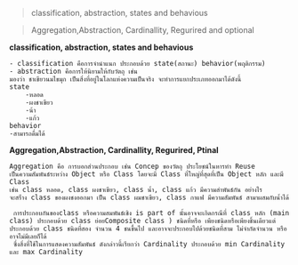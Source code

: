 >classification, abstraction, states and behavious 

>Aggregation,Abstraction, Cardinallity, Regurired and optional

**classification, abstraction, states and behavious**

    - classification คือการจำนำแนก ประกอบด้วย state(สถานะ) behavior(พฤติกรรม)
    - abstraction คือการให้นิยามให้กับวัตถุ เช่น
    มองว่า ชาเขียวนมไขมุก เป็นสิ่งที่อยู่ในโลกแห่งความเป็นจริง จะทำการแยกประเภทออกมาได้ดังนี้
    state
        -หลอด
        -ผงชาเขียว
        -น้า
        -แก้ว
    behavior
    -สามารถดื่มได้

**Aggregation,Abstraction, Cardinallity, Regurired, Ptinal**

    Aggregation คือ การบอกส่วนประกอบ เช่น Concep ของวัตถุ ประโยชน์ในหารทำ Reuse
    เป็นความสัมพันธ์ระหว่าง Object หรือ Class โดยจะมี Class ที่ใหญ่ที่สุดที่เป็น Object หลัก และมี Class
    เช่น class หลอด, class ผงชาเขียว, class น้ำ, class แก้ว มีความสำพันธ์กัน อย่างไร
    จะสร้่าง class ของผงชงออกมา เป็น class ผมชาเขียว, class กาแฟ มีความสัมพันธ์ สามาผสมกับน้ำได้

     การประกอบกันของclass หรือความสมพันธ์เชิง is part of นั้นอาจจะเกิดกรณีที่ class หลัก (main class) ประกอบด้วย class ย่อยComposite class ) ชนิดที่หรือ เพียงชนิดหรือเพียงชิ้นเดียวแต่ประกอบด้วย class ชนิดที่สอง จํานวน 4 ชนขึ้นไป และอาจจะประกอบไปด้วยชนิดที่สาม ไม่จํากัดจํานวน หรืออาจไม่มีเลยก็ได้
     ซึ่งสิ่งที่ใช้ในการแสดงความสัมพันธ์ ดังกล่าวนี้เรียกว่า Cardinality ประกอบด้วย min Cardinality และ max Cardinality
